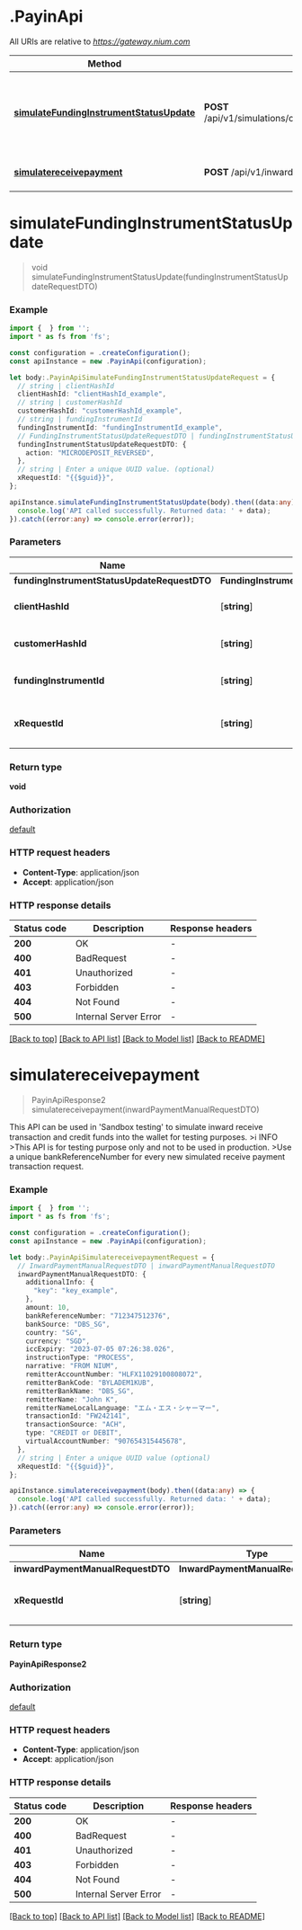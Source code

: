 # .PayinApi

All URIs are relative to *https://gateway.nium.com*

Method | HTTP request | Description
------------- | ------------- | -------------
[**simulateFundingInstrumentStatusUpdate**](PayinApi.md#simulateFundingInstrumentStatusUpdate) | **POST** /api/v1/simulations/client/{clientHashId}/customer/{customerHashId}/fundingInstruments/{fundingInstrumentId}/updateStatus | Simulate Funding Instrument Status Update (Sandbox Testing)
[**simulatereceivepayment**](PayinApi.md#simulatereceivepayment) | **POST** /api/v1/inward/payment/manual | Simulate Receive Transaction


# **simulateFundingInstrumentStatusUpdate**
> void simulateFundingInstrumentStatusUpdate(fundingInstrumentStatusUpdateRequestDTO)


### Example


```typescript
import {  } from '';
import * as fs from 'fs';

const configuration = .createConfiguration();
const apiInstance = new .PayinApi(configuration);

let body:.PayinApiSimulateFundingInstrumentStatusUpdateRequest = {
  // string | clientHashId
  clientHashId: "clientHashId_example",
  // string | customerHashId
  customerHashId: "customerHashId_example",
  // string | fundingInstrumentId
  fundingInstrumentId: "fundingInstrumentId_example",
  // FundingInstrumentStatusUpdateRequestDTO | fundingInstrumentStatusUpdateRequestDTO
  fundingInstrumentStatusUpdateRequestDTO: {
    action: "MICRODEPOSIT_REVERSED",
  },
  // string | Enter a unique UUID value. (optional)
  xRequestId: "{{$guid}}",
};

apiInstance.simulateFundingInstrumentStatusUpdate(body).then((data:any) => {
  console.log('API called successfully. Returned data: ' + data);
}).catch((error:any) => console.error(error));
```


### Parameters

Name | Type | Description  | Notes
------------- | ------------- | ------------- | -------------
 **fundingInstrumentStatusUpdateRequestDTO** | **FundingInstrumentStatusUpdateRequestDTO**| fundingInstrumentStatusUpdateRequestDTO |
 **clientHashId** | [**string**] | clientHashId | defaults to undefined
 **customerHashId** | [**string**] | customerHashId | defaults to undefined
 **fundingInstrumentId** | [**string**] | fundingInstrumentId | defaults to undefined
 **xRequestId** | [**string**] | Enter a unique UUID value. | (optional) defaults to undefined


### Return type

**void**

### Authorization

[default](README.md#default)

### HTTP request headers

 - **Content-Type**: application/json
 - **Accept**: application/json


### HTTP response details
| Status code | Description | Response headers |
|-------------|-------------|------------------|
**200** | OK |  -  |
**400** | BadRequest |  -  |
**401** | Unauthorized |  -  |
**403** | Forbidden |  -  |
**404** | Not Found |  -  |
**500** | Internal Server Error |  -  |

[[Back to top]](#) [[Back to API list]](README.md#documentation-for-api-endpoints) [[Back to Model list]](README.md#documentation-for-models) [[Back to README]](README.md)

# **simulatereceivepayment**
> PayinApiResponse2 simulatereceivepayment(inwardPaymentManualRequestDTO)

This API can be used in \'Sandbox testing\' to simulate inward receive transaction and credit funds into the wallet for testing purposes.  >ℹ️ INFO  >This API is for testing purpose only and not to be used in production. >Use a unique bankReferenceNumber for every new simulated receive payment transaction request.

### Example


```typescript
import {  } from '';
import * as fs from 'fs';

const configuration = .createConfiguration();
const apiInstance = new .PayinApi(configuration);

let body:.PayinApiSimulatereceivepaymentRequest = {
  // InwardPaymentManualRequestDTO | inwardPaymentManualRequestDTO
  inwardPaymentManualRequestDTO: {
    additionalInfo: {
      "key": "key_example",
    },
    amount: 10,
    bankReferenceNumber: "712347512376",
    bankSource: "DBS_SG",
    country: "SG",
    currency: "SGD",
    iccExpiry: "2023-07-05 07:26:38.026",
    instructionType: "PROCESS",
    narrative: "FROM NIUM",
    remitterAccountNumber: "HLFX11029100808072",
    remitterBankCode: "BYLADEM1KUB",
    remitterBankName: "DBS_SG",
    remitterName: "John K",
    remitterNameLocalLanguage: "エム・エス・シャーマー",
    transactionId: "FW242141",
    transactionSource: "ACH",
    type: "CREDIT or DEBIT",
    virtualAccountNumber: "907654315445678",
  },
  // string | Enter a unique UUID value (optional)
  xRequestId: "{{$guid}}",
};

apiInstance.simulatereceivepayment(body).then((data:any) => {
  console.log('API called successfully. Returned data: ' + data);
}).catch((error:any) => console.error(error));
```


### Parameters

Name | Type | Description  | Notes
------------- | ------------- | ------------- | -------------
 **inwardPaymentManualRequestDTO** | **InwardPaymentManualRequestDTO**| inwardPaymentManualRequestDTO |
 **xRequestId** | [**string**] | Enter a unique UUID value | (optional) defaults to undefined


### Return type

**PayinApiResponse2**

### Authorization

[default](README.md#default)

### HTTP request headers

 - **Content-Type**: application/json
 - **Accept**: application/json


### HTTP response details
| Status code | Description | Response headers |
|-------------|-------------|------------------|
**200** | OK |  -  |
**400** | BadRequest |  -  |
**401** | Unauthorized |  -  |
**403** | Forbidden |  -  |
**404** | Not Found |  -  |
**500** | Internal Server Error |  -  |

[[Back to top]](#) [[Back to API list]](README.md#documentation-for-api-endpoints) [[Back to Model list]](README.md#documentation-for-models) [[Back to README]](README.md)


